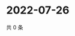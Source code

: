 # 2022-07-26

共 0 条

<!-- BEGIN WEIBO -->
<!-- 最后更新时间 Tue Jul 26 2022 05:01:10 GMT+0800 (China Standard Time) -->

<!-- END WEIBO -->
